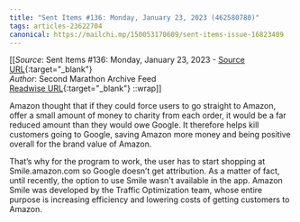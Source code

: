 ```yaml
---
title: "Sent Items #136: Monday, January 23, 2023 (462580780)"
tags: articles-23622704
canonical: https://mailchi.mp/150053170609/sent-items-issue-16823409
---
```


[[_Source_: Sent Items #136: Monday, January 23, 2023 - [Source URL](https://mailchi.mp/150053170609/sent-items-issue-16823409){:target="_blank"}<br>
_Author_: Second Marathon Archive Feed<br>
[Readwise URL](https://readwise.io/open/462580780){:target="_blank"}
::wrap]]

Amazon thought that if they could force users to go straight to Amazon, offer a small amount of money to charity from each order, it would be a far reduced amount than they would owe Google. It therefore helps kill customers going to Google, saving Amazon more money and being positive overall for the brand value of Amazon. 

That’s why for the program to work, the user has to start shopping at Smile.amazon.com so Google doesn’t get attribution. As a matter of fact, until recently, the option to use Smile wasn't available in the app. Amazon Smile was developed by the Traffic Optimization team, whose entire purpose is increasing efficiency and lowering costs of getting customers to Amazon.
